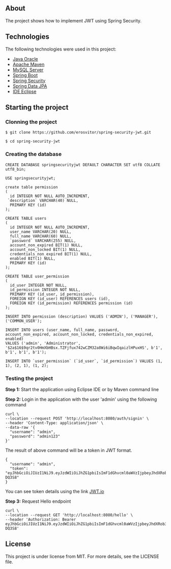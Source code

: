 ## About
The project shows how to implement JWT using Spring Security.

## Technologies
The following technologies were used in this project:

* [Java Oracle](https://www.oracle.com/java/)
* [Apache Maven](https://maven.apache.org/)
* [MySQL Server](https://www.mysql.com/)
* [Spring Boot](https://spring.io/projects/spring-boot)
* [Spring Security](https://spring.io/projects/spring-security)
* [Spring Data JPA](https://spring.io/projects/spring-data-jpa)
* [IDE Eclipse](https://www.eclipse.org/)

## Starting the project

### Clonning the project
```
$ git clone https://github.com/erosvitor/spring-security-jwt.git

$ cd spring-security-jwt
```

### Creating the database
```
CREATE DATABASE springsecurityjwt DEFAULT CHARACTER SET utf8 COLLATE utf8_bin;

USE springsecurityjwt;

create table permission
( 
  id INTEGER NOT NULL AUTO_INCREMENT,
 `description` VARCHAR(40) NULL,
  PRIMARY KEY (id)
);

CREATE TABLE users
( 
  id INTEGER NOT NULL AUTO_INCREMENT,
  user_name VARCHAR(20) NULL,
  full_name VARCHAR(60) NULL,
  `password` VARCHAR(255) NULL,
  account_non_expired BIT(1) NULL,
  account_non_locked BIT(1) NULL,
  credentials_non_expired BIT(1) NULL,
  enabled BIT(1) NULL,
  PRIMARY KEY (id)
);

CREATE TABLE user_permission
( 
  id_user INTEGER NOT NULL,
  id_permission INTEGER NOT NULL,
  PRIMARY KEY (id_user, id_permission),
  FOREIGN KEY (id_user) REFERENCES users (id),
  FOREIGN KEY (id_permission) REFERENCES permission (id)
);

INSERT INTO permission (description) VALUES ('ADMIN'), ('MANAGER'), ('COMMON_USER');

INSERT INTO users (user_name, full_name, password, account_non_expired, account_non_locked, credentials_non_expired, enabled)
VALUES ('admin', 'Administrator', '$2a$16$9qr2tv0HmXbHBsx.TZFjfux742wCZM32a8Wi6iBqwIqaizlHPuxHS', b'1', b'1', b'1', b'1');

INSERT INTO `user_permission` (`id_user`, `id_permission`) VALUES (1, 1), (2, 1), (1, 2);
```

### Testing the project
**Step 1:** Start the application using Eclipse IDE or by Maven command line

**Step 2:** Login in the application with the user 'admin' using the following command
```
curl \
--location --request POST 'http://localhost:8080/auth/signin' \
--header 'Content-Type: application/json' \
--data-raw '{
  "username": "admin",
  "password": "admin123"
}'
```

The result of above command will be a token in JWT format.

```
{
  "username": "admin",
  "token": "eyJhbGciOiJIUzI1NiJ9.eyJzdWIiOiJhZG1pbiIsImF1dGhvcml0aWVzIjpbeyJhdXRob3JpdHkiOiJST0xFX01BTkFHRVIifSx7ImF1dGhvcml0eSI6IlJPTEVfQURNSU4ifV0sImlhdCI6MTYyMTE3Mjk3MiwiZXhwIjoxNjIxMTc2NTcyfQ.Mfl8MepvEqw5Mod6YVho8cIdo7ZiI3_3sdhxN-DQ3S8"
}
```

You can see token details using the link [JWT.io](https://jwt.io/)

**Step 3:** Request Hello endpoint

```
curl \
--location --request GET 'http://localhost:8080/hello' \
--header 'Authorization: Bearer eyJhbGciOiJIUzI1NiJ9.eyJzdWIiOiJhZG1pbiIsImF1dGhvcml0aWVzIjpbeyJhdXRob3JpdHkiOiJST0xFX01BTkFHRVIifSx7ImF1dGhvcml0eSI6IlJPTEVfQURNSU4ifV0sImlhdCI6MTYyMTE3Mjk3MiwiZXhwIjoxNjIxMTc2NTcyfQ.Mfl8MepvEqw5Mod6YVho8cIdo7ZiI3_3sdhxN-DQ3S8'
```
## License
This project is under license from MIT. For more details, see the LICENSE file.
